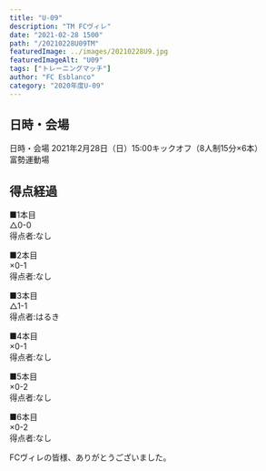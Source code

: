 ```yaml
---
title: "U-09"
description: "TM FCヴィレ"
date: "2021-02-28 1500"
path: "/20210228U09TM"
featuredImage: ../images/20210228U9.jpg
featuredImageAlt: "U09"
tags: ["トレーニングマッチ"]
author: "FC Esblanco"
category: "2020年度U-09"
---
```


## 日時・会場

日時・会場
2021年2月28日（日）15:00キックオフ（8人制15分×6本）<br>
富勢運動場

## 得点経過

■1本目<br>
△0-0<br>
得点者:なし

■2本目<br>
×0-1<br>
得点者:なし

■3本目<br>
△1-1<br>
得点者:はるき

■4本目<br>
×0-1<br>
得点者:なし

■5本目<br>
×0-2<br>
得点者:なし

■6本目<br>
×0-2<br>
得点者:なし


FCヴィレの皆様、ありがとうございました。

